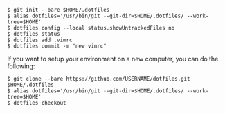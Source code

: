 

```
$ git init --bare $HOME/.dotfiles
$ alias dotfiles='/usr/bin/git --git-dir=$HOME/.dotfiles/ --work-tree=$HOME'
$ dotfiles config --local status.showUntrackedFiles no
$ dotfiles status
$ dotfiles add .vimrc
$ dotfiles commit -m "new vimrc"
```
If you want to setup your environment on a new computer, you can do the following:
```
$ git clone --bare https://github.com/USERNAME/dotfiles.git $HOME/.dotfiles
$ alias dotfiles='/usr/bin/git --git-dir=$HOME/.dotfiles/ --work-tree=$HOME'
$ dotfiles checkout
```
